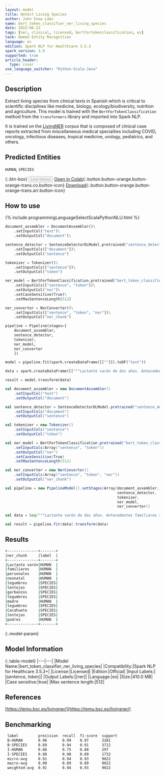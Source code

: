 ```yaml
---
layout: model
title: Detect Living Species
author: John Snow Labs
name: bert_token_classifier_ner_living_species
date: 2022-06-22
tags: [ner, clinical, licensed, bertfortokenclassification, es]
task: Named Entity Recognition
language: es
edition: Spark NLP for Healthcare 3.5.3
spark_version: 3.0
supported: true
article_header:
  type: cover
use_language_switcher: "Python-Scala-Java"
---
```


## Description

Extract living species from clinical texts in Spanish which is critical to scientific disciplines like medicine, biology, ecology/biodiversity, nutrition and agriculture. This model is trained with the `BertForTokenClassification` method from the `transformers` library and imported into Spark NLP.

It is trained on the [LivingNER](https://temu.bsc.es/livingner/) corpus that is composed of clinical case reports extracted from miscellaneous medical specialties including COVID, oncology, infectious diseases, tropical medicine, urology, pediatrics, and others.

## Predicted Entities

`HUMAN`, `SPECIES`

{:.btn-box}
<button class="button button-orange" disabled>Live Demo</button>
[Open in Colab](https://colab.research.google.com/github/JohnSnowLabs/spark-nlp-workshop/blob/master/tutorials/Certification_Trainings/Healthcare/1.Clinical_Named_Entity_Recognition_Model.ipynb){:.button.button-orange.button-orange-trans.co.button-icon}
[Download](https://s3.amazonaws.com/auxdata.johnsnowlabs.com/clinical/models/bert_token_classifier_ner_living_species_es_3.5.3_3.0_1655905745233.zip){:.button.button-orange.button-orange-trans.arr.button-icon}

## How to use



<div class="tabs-box" markdown="1">
{% include programmingLanguageSelectScalaPythonNLU.html %}

```python
document_assembler = DocumentAssembler()\
    .setInputCol("text")\
    .setOutputCol("document")\

sentence_detector = SentenceDetectorDLModel.pretrained("sentence_detector_dl", "xx")\
    .setInputCols(["document"])\
    .setOutputCol("sentence")

tokenizer = Tokenizer()\
    .setInputCols(["sentence"])\
    .setOutputCol("token")

ner_model = BertForTokenClassification.pretrained("bert_token_classifier_ner_living_species", "es", "clinical/models")\
    .setInputCols(["sentence", "token"])\
    .setOutputCol("ner")\
    .setCaseSensitive(True)\
    .setMaxSentenceLength(512)

ner_converter = NerConverter()\
    .setInputCols(["sentence", "token", "ner"])\
    .setOutputCol("ner_chunk")

pipeline = Pipeline(stages=[
    document_assembler, 
    sentence_detector,
    tokenizer,
    ner_model,
    ner_converter   
    ])

model = pipeline.fit(spark.createDataFrame([[""]]).toDF("text"))

data = spark.createDataFrame([["""Lactante varón de dos años. Antecedentes familiares sin interés. Antecedentes personales: Embarazo, parto y periodo neonatal normal.En seguimiento por alergia a legumbres , diagnosticado con diez meses por reacción urticarial generalizada con lentejas y garbanzos ,con dieta de exclusión a legumbres desde entonces. En ésta visita la madre describe episodios de eritema en zona maxilar derecha con afectación ocular ipsilateral que se resuelve en horas tras la administración de corticoides. Le ha ocurrido en 5-6 ocasiones ,en relación con la ingesta de alimentos previamente tolerados. No refiere transgresiones dietéticas ni reacción accidental con legumbres. Exploración complementaria: Cacahuete, ac(ige)19.2 Ku.arb/l; lentejas 39.6 Ku.arb/l. Resultados: Ante la sospecha clínica de Síndrome de Frey, se tranquiliza a los padres , explicándoles la naturaleza del cuadro y se cita para revisión anual."""]]).toDF("text")

result = model.transform(data)
```
```scala
val document_assembler = new DocumentAssembler()
    .setInputCol("text")
    .setOutputCol("document")

val sentence_detector = SentenceDetectorDLModel.pretrained("sentence_detector_dl", "xx")
    .setInputCols("document")
    .setOutputCol("sentence")

val tokenizer = new Tokenizer()
    .setInputCols("sentence")
    .setOutputCol("token")

val ner_model = BertForTokenClassification.pretrained("bert_token_classifier_ner_living_species", "es", "clinical/models")
    .setInputCols(Array("sentence", "token"))
    .setOutputCol("ner")
    .setCaseSensitive(True)
    .setMaxSentenceLength(512)

val ner_converter = new NerConverter()
    .setInputCols(Array("sentence", "token", "ner"))
    .setOutputCol("ner_chunk")

val pipeline = new PipelineModel().setStages(Array(document_assembler, 
                                                   sentence_detector,
                                                   tokenizer,
                                                   ner_model,
                                                   ner_converter))

val data = Seq("""Lactante varón de dos años. Antecedentes familiares sin interés. Antecedentes personales: Embarazo, parto y periodo neonatal normal.En seguimiento por alergia a legumbres , diagnosticado con diez meses por reacción urticarial generalizada con lentejas y garbanzos ,con dieta de exclusión a legumbres desde entonces. En ésta visita la madre describe episodios de eritema en zona maxilar derecha con afectación ocular ipsilateral que se resuelve en horas tras la administración de corticoides. Le ha ocurrido en 5-6 ocasiones ,en relación con la ingesta de alimentos previamente tolerados. No refiere transgresiones dietéticas ni reacción accidental con legumbres. Exploración complementaria: Cacahuete, ac(ige)19.2 Ku.arb/l; lentejas 39.6 Ku.arb/l. Resultados: Ante la sospecha clínica de Síndrome de Frey, se tranquiliza a los padres , explicándoles la naturaleza del cuadro y se cita para revisión anual.""").toDS.toDF("text")

val result = pipeline.fit(data).transform(data)
```
</div>

## Results

```bash
+--------------+-------+
|ner_chunk     |label  |
+--------------+-------+
|Lactante varón|HUMAN  |
|familiares    |HUMAN  |
|personales    |HUMAN  |
|neonatal      |HUMAN  |
|legumbres     |SPECIES|
|lentejas      |SPECIES|
|garbanzos     |SPECIES|
|legumbres     |SPECIES|
|madre         |HUMAN  |
|legumbres     |SPECIES|
|Cacahuete     |SPECIES|
|lentejas      |SPECIES|
|padres        |HUMAN  |
+--------------+-------+
```

{:.model-param}
## Model Information

{:.table-model}
|---|---|
|Model Name:|bert_token_classifier_ner_living_species|
|Compatibility:|Spark NLP for Healthcare 3.5.3+|
|License:|Licensed|
|Edition:|Official|
|Input Labels:|[sentence, token]|
|Output Labels:|[ner]|
|Language:|es|
|Size:|410.0 MB|
|Case sensitive:|true|
|Max sentence length:|512|

## References

[https://temu.bsc.es/livingner/](https://temu.bsc.es/livingner/)

## Benchmarking

```bash
 label         precision  recall  f1-score  support 
 B-HUMAN       0.96       0.99    0.97      3281    
 B-SPECIES     0.89       0.94    0.91      3712    
 I-HUMAN       0.86       0.75    0.80      297     
 I-SPECIES     0.88       0.90    0.89      1732    
 micro-avg     0.91       0.94    0.93      9022    
 macro-avg     0.90       0.89    0.89      9022    
 weighted-avg  0.91       0.94    0.93      9022    
```
